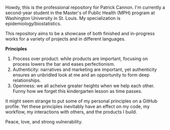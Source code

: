 Howdy, this is the professional repository for Patrick Cannon. I'm currently a second-year student in the Master's of Public Health (MPH) program at Washington University in St. Louis. My specialization is epidemiology/biostatistics.

This repository aims to be a showcase of both finished and in-progress works for a variety of projects and in different languages.

**Principles**

1. Process over product: while products are important, focusing on process lowers the bar and eases perfectionism.
2. Authenticity: narratives and marketing are important, yet authenticity ensures an unbridled look at me and an opportunity to form deep relationships.
3. Openness: we all acheive greater heights when we help each other. Funny how we forget this kindergarten lesson as time passes.

It might seem strange to put some of my personal principles on a GitHub profile. Yet these principles inevitably have an effect on my code, my workflow, my interactions with others, and the products I build.

Peace, love, and strong vulnerability.
